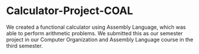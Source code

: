 # Calculator-Project-COAL
We created a functional calculator using Assembly Language, which was able to perform arithmetic problems. We submitted this as our semester project in our Computer Organization and Assembly Language course in the third semester.

